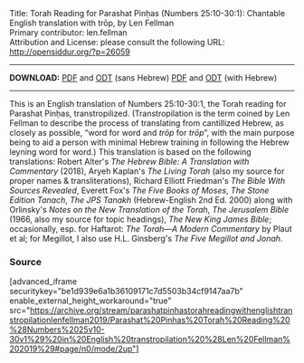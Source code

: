 <html>
<head></head>
<body>
Title: Torah Reading for Parashat Pinḥas (Numbers 25:10-30:1): Chantable English translation with trōp, by Len Fellman<br />
Primary contributor: len.fellman<br />
Attribution and License: please consult the following URL: <a href="http://opensiddur.org/?p=26059">http://opensiddur.org/?p=26059</a>
<p />
<hr />

<strong>DOWNLOAD:</strong> 
<a href="https://archive.org/download/parashatpinhastorahreadingwithenglishtranstropilationlenfellman2019/Parashat%20Pinhas%20Torah%20Reading%20%28Numbers%2025v10-30v1%29%20in%20English%20transtropilation%20%28Len%20Fellman%202019%29%20-%20english%20only.pdf">PDF</a> and <a href="https://archive.org/download/parashatpinhastorahreadingwithenglishtranstropilationlenfellman2019/Parashat%20Pinhas%20Torah%20Reading%20%28Numbers%2025v10-30v1%29%20in%20English%20transtropilation%20%28Len%20Fellman%202019%29%20-%20english%20only.odt">ODT</a> (sans Hebrew) 
<a href="https://archive.org/download/parashatpinhastorahreadingwithenglishtranstropilationlenfellman2019/Parashat%20Pinhas%20Torah%20Reading%20%28Numbers%2025v10-30v1%29%20in%20English%20transtropilation%20%28Len%20Fellman%202019%29.pdf">PDF</a> and <a href="https://archive.org/download/parashatpinhastorahreadingwithenglishtranstropilationlenfellman2019/Parashat%20Pinhas%20Torah%20Reading%20%28Numbers%2025v10-30v1%29%20in%20English%20transtropilation%20%28Len%20Fellman%202019%29.odt">ODT</a> (with Hebrew)

<hr />

This is an English translation of Numbers 25:10-30:1, the Torah reading for Parashat Pinḥas, transtropilized. (Transtropilation is the term coined by Len Fellman to describe the process of translating from cantillized Hebrew, as closely as possible, “word for word and <em>trōp</em> for <em>trōp</em>”, with the main purpose being to aid a person with minimal Hebrew training in following the Hebrew leyning word for word.) This translation is based on the following translations: Robert Alter's <em>The Hebrew Bible: A Translation with Commentary</em> (2018), Aryeh Kaplan's <em>The Living Torah</em> (also my source for proper names &amp; transliterations), Richard Elliott Friedman's <em>The Bible With Sources Revealed</em>, Everett Fox's <em>The Five Books of Moses</em>, <em>The Stone Edition Tanach</em>, <em>The JPS Tanakh</em> (Hebrew-English 2nd Ed. 2000) along with Orlinsky's <em>Notes on the New Translation of the Torah</em>, <em>The Jerusalem Bible</em> (1966, also my source for topic headings), <em>The New King James Bible</em>; occasionally, esp. for Haftarot: <em>The Torah—A Modern Commentary</em> by Plaut et al; for Megillot, I also use H.L. Ginsberg's <em>The Five Megillot and Jonah</em>.

<h3>Source</h3>

[advanced_iframe securitykey="be1d939e6a1b36109171c7d5503b34cf9147aa7b" enable_external_height_workaround="true" src="https://archive.org/stream/parashatpinhastorahreadingwithenglishtranstropilationlenfellman2019/Parashat%20Pinhas%20Torah%20Reading%20%28Numbers%2025v10-30v1%29%20in%20English%20transtropilation%20%28Len%20Fellman%202019%29#page/n0/mode/2up"]
</body>
</html>